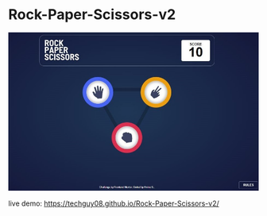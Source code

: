 # Rock-Paper-Scissors-v2

![Design preview for the Rock-Paper-Scissors app coding challenge](./images/preview.JPG)

live demo: https://techguy08.github.io/Rock-Paper-Scissors-v2/